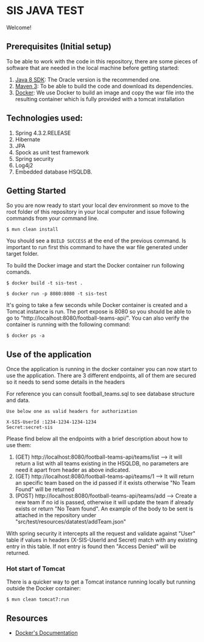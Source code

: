# SIS JAVA TEST

Welcome!

## Prerequisites (Initial setup)

To be able to work with the code in this repository, there are some pieces of software that are needed in the local
machine before getting started:

1. [Java 8 SDK](http://www.oracle.com/technetwork/java/javase/downloads/index.html): The Oracle version is the recommended
  one.
2. [Maven 3](http://maven.apache.org/download.cgi): To be able to build the code and download its dependencies.  
3. [Docker](https://www.docker.com/): We use Docker to build an image and copy the war file into the resulting container which is fully provided with a tomcat installation

## Technologies used:

1. Spring 4.3.2.RELEASE
2. Hibernate
3. JPA
4. Spock as unit test framework
5. Spring security
6. Log4j2
7. Embedded database HSQLDB.


## Getting Started

So you are now ready to start your local dev environment so move to the root folder of this repository in your local
computer and issue following commands from your command line.

```
$ mvn clean install

```
You should see a `BUILD SUCCESS` at the end of the previous command. Is important to run first this command to have the war file generated under target folder.

To build the Docker image and start the Docker container run following comands.

```
$ docker build -t sis-test .

$ docker run -p 8080:8080 -t sis-test
```


It's going to take a few seconds while Docker container is created and a Tomcat instance is run. The port expose is 8080 so you should be able to go to "http://localhost:8080/football-teams-api/". You can also verify the container is running with the
following command:

```
$ docker ps -a
```


## Use of the application

Once the application is running in the docker container you can now start to use the application. There are 3 different endpoints, all of them are secured so it needs to send some details in the headers

For reference you can consult football_teams.sql to see database structure and data.

```
Use below one as valid headers for authorization

X-SIS-UserId :1234-1234-1234-1234
Secret:secret-sis

```
Please find below all the endpoints with a brief description about how to use them:

1. (GET) http://localhost:8080/football-teams-api/teams/list --> it will return a list with all teams existing in the HSQLDB, no parameters are need it apart from header as above indicated.
2. (GET) http://localhost:8080/football-teams-api/teams/1 --> It will return an specific team based on the id passed if it exists otherwise "No Team Found" will be returned
3. (POST) http://localhost:8080/football-teams-api/teams/add --> Create a new team if no id is passed, otherwise it will update the team if already exists or return "No Team found". An example of the body to be sent is attached in the repository under "src/test/resources/datatest/addTeam.json"


With spring security it intercepts all the request and validate against "User" table if values in headers (X-SIS-UserId and Secret) match with any existing entry in this table. If not entry is found then "Access Denied" will be returned.


### Hot start of Tomcat

There is a quicker way to get a Tomcat instance running locally but running outside the Docker container:

```
$ mvn clean tomcat7:run
```


## Resources

 * [Docker's Documentation](https://docs.docker.com/)
